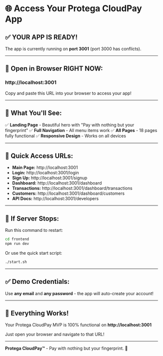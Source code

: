 # 🌐 Access Your Protega CloudPay App

## ✅ YOUR APP IS READY!

The app is currently running on **port 3001** (port 3000 has conflicts).

---

## 🚀 Open in Browser RIGHT NOW:

### http://localhost:3001

Copy and paste this URL into your browser to access your app!

---

## 📱 What You'll See:

✅ **Landing Page** - Beautiful hero with "Pay with nothing but your fingerprint"
✅ **Full Navigation** - All menu items work
✅ **All Pages** - 18 pages fully functional
✅ **Responsive Design** - Works on all devices

---

## 🎯 Quick Access URLs:

- **Main Page:** http://localhost:3001
- **Login:** http://localhost:3001/login
- **Sign Up:** http://localhost:3001/signup
- **Dashboard:** http://localhost:3001/dashboard
- **Transactions:** http://localhost:3001/dashboard/transactions
- **Customers:** http://localhost:3001/dashboard/customers
- **API Docs:** http://localhost:3001/developers

---

## 🔄 If Server Stops:

Run this command to restart:

```bash
cd frontend
npm run dev
```

Or use the quick start script:

```bash
./start.sh
```

---

## ✅ Demo Credentials:

Use **any email** and **any password** - the app will auto-create your account!

---

## 🎉 Everything Works!

Your Protega CloudPay MVP is 100% functional on **http://localhost:3001**

Just open your browser and navigate to that URL!

---

**Protega CloudPay™** - Pay with nothing but your fingerprint. 🚀





